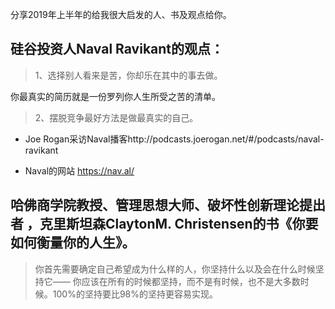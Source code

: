 


分享2019年上半年的给我很大启发的人、书及观点给你。

 
## 硅谷投资人Naval Ravikant的观点：

 
> 1、选择别人看来是苦，你却乐在其中的事去做。

你最真实的简历就是一份罗列你人生所受之苦的清单。

 
> 2、摆脱竞争最好方法是做最真实的自己。

 
- Joe Rogan采访Naval播客http://podcasts.joerogan.net/#/podcasts/naval-ravikant


- Naval的网站 https://nav.al/

 
## 哈佛商学院教授、管理思想大师、破坏性创新理论提出者 ，克里斯坦森ClaytonM. Christensen的书《你要如何衡量你的人生》。

 
 
>你首先需要确定自己希望成为什么样的人，你坚持什么以及会在什么时候坚持它—— 你应该在所有的时候都坚持，而不是有时候，也不是大多数时候。100%的坚持要比98%的坚持更容易实现。
